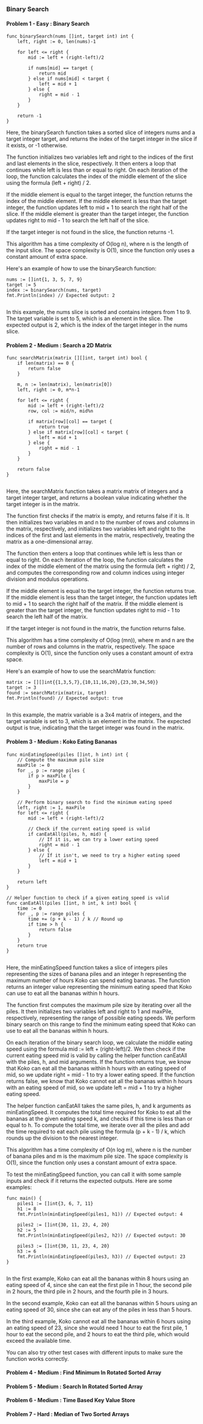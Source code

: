 ### Binary Search


#### Problem 1 - Easy : Binary Search

```
func binarySearch(nums []int, target int) int {
    left, right := 0, len(nums)-1

    for left <= right {
        mid := left + (right-left)/2

        if nums[mid] == target {
            return mid
        } else if nums[mid] < target {
            left = mid + 1
        } else {
            right = mid - 1
        }
    }

    return -1
}

```
Here, the binarySearch function takes a sorted slice of integers nums and a target integer target, and returns the index of the target integer in the slice if it exists, or -1 otherwise.

The function initializes two variables left and right to the indices of the first and last elements in the slice, respectively. It then enters a loop that continues while left is less than or equal to right. On each iteration of the loop, the function calculates the index of the middle element of the slice using the formula (left + right) / 2.

If the middle element is equal to the target integer, the function returns the index of the middle element. If the middle element is less than the target integer, the function updates left to mid + 1 to search the right half of the slice. If the middle element is greater than the target integer, the function updates right to mid - 1 to search the left half of the slice.

If the target integer is not found in the slice, the function returns -1.

This algorithm has a time complexity of O(log n), where n is the length of the input slice. The space complexity is O(1), since the function only uses a constant amount of extra space.


Here's an example of how to use the binarySearch function:

```
nums := []int{1, 3, 5, 7, 9}
target := 5
index := binarySearch(nums, target)
fmt.Println(index) // Expected output: 2


```
In this example, the nums slice is sorted and contains integers from 1 to 9. The target variable is set to 5, which is an element in the slice. The expected output is 2, which is the index of the target integer in the nums slice.

#### Problem 2 - Medium : Search a 2D Matrix

```
func searchMatrix(matrix [][]int, target int) bool {
    if len(matrix) == 0 {
        return false
    }
    
    m, n := len(matrix), len(matrix[0])
    left, right := 0, m*n-1
    
    for left <= right {
        mid := left + (right-left)/2
        row, col := mid/n, mid%n
        
        if matrix[row][col] == target {
            return true
        } else if matrix[row][col] < target {
            left = mid + 1
        } else {
            right = mid - 1
        }
    }
    
    return false
}


```

Here, the searchMatrix function takes a matrix matrix of integers and a target integer target, and returns a boolean value indicating whether the target integer is in the matrix.

The function first checks if the matrix is empty, and returns false if it is. It then initializes two variables m and n to the number of rows and columns in the matrix, respectively, and initializes two variables left and right to the indices of the first and last elements in the matrix, respectively, treating the matrix as a one-dimensional array.

The function then enters a loop that continues while left is less than or equal to right. On each iteration of the loop, the function calculates the index of the middle element of the matrix using the formula (left + right) / 2, and computes the corresponding row and column indices using integer division and modulus operations.

If the middle element is equal to the target integer, the function returns true. If the middle element is less than the target integer, the function updates left to mid + 1 to search the right half of the matrix. If the middle element is greater than the target integer, the function updates right to mid - 1 to search the left half of the matrix.

If the target integer is not found in the matrix, the function returns false.

This algorithm has a time complexity of O(log (mn)), where m and n are the number of rows and columns in the matrix, respectively. The space complexity is O(1), since the function only uses a constant amount of extra space.

Here's an example of how to use the searchMatrix function:

```
matrix := [][]int{{1,3,5,7},{10,11,16,20},{23,30,34,50}}
target := 3
found := searchMatrix(matrix, target)
fmt.Println(found) // Expected output: true


```

In this example, the matrix variable is a 3x4 matrix of integers, and the target variable is set to 3, which is an element in the matrix. The expected output is true, indicating that the target integer was found in the matrix.


#### Problem 3 - Medium : Koko Eating Bananas

```
func minEatingSpeed(piles []int, h int) int {
    // Compute the maximum pile size
    maxPile := 0
    for _, p := range piles {
        if p > maxPile {
            maxPile = p
        }
    }
    
    // Perform binary search to find the minimum eating speed
    left, right := 1, maxPile
    for left <= right {
        mid := left + (right-left)/2
        
        // Check if the current eating speed is valid
        if canEatAll(piles, h, mid) {
            // If it is, we can try a lower eating speed
            right = mid - 1
        } else {
            // If it isn't, we need to try a higher eating speed
            left = mid + 1
        }
    }
    
    return left
}

// Helper function to check if a given eating speed is valid
func canEatAll(piles []int, h int, k int) bool {
    time := 0
    for _, p := range piles {
        time += (p + k - 1) / k // Round up
        if time > h {
            return false
        }
    }
    return true
}


```

Here, the minEatingSpeed function takes a slice of integers piles representing the sizes of banana piles and an integer h representing the maximum number of hours Koko can spend eating bananas. The function returns an integer value representing the minimum eating speed that Koko can use to eat all the bananas within h hours.

The function first computes the maximum pile size by iterating over all the piles. It then initializes two variables left and right to 1 and maxPile, respectively, representing the range of possible eating speeds. We perform binary search on this range to find the minimum eating speed that Koko can use to eat all the bananas within h hours.

On each iteration of the binary search loop, we calculate the middle eating speed using the formula mid := left + (right-left)/2. We then check if the current eating speed mid is valid by calling the helper function canEatAll with the piles, h, and mid arguments. If the function returns true, we know that Koko can eat all the bananas within h hours with an eating speed of mid, so we update right = mid - 1 to try a lower eating speed. If the function returns false, we know that Koko cannot eat all the bananas within h hours with an eating speed of mid, so we update left = mid + 1 to try a higher eating speed.

The helper function canEatAll takes the same piles, h, and k arguments as minEatingSpeed. It computes the total time required for Koko to eat all the bananas at the given eating speed k, and checks if this time is less than or equal to h. To compute the total time, we iterate over all the piles and add the time required to eat each pile using the formula (p + k - 1) / k, which rounds up the division to the nearest integer.

This algorithm has a time complexity of O(n log m), where n is the number of banana piles and m is the maximum pile size. The space complexity is O(1), since the function only uses a constant amount of extra space.

To test the minEatingSpeed function, you can call it with some sample inputs and check if it returns the expected outputs. Here are some examples:

```
func main() {
    piles1 := []int{3, 6, 7, 11}
    h1 := 8
    fmt.Println(minEatingSpeed(piles1, h1)) // Expected output: 4
    
    piles2 := []int{30, 11, 23, 4, 20}
    h2 := 5
    fmt.Println(minEatingSpeed(piles2, h2)) // Expected output: 30
    
    piles3 := []int{30, 11, 23, 4, 20}
    h3 := 6
    fmt.Println(minEatingSpeed(piles3, h3)) // Expected output: 23
}


```

In the first example, Koko can eat all the bananas within 8 hours using an eating speed of 4, since she can eat the first pile in 1 hour, the second pile in 2 hours, the third pile in 2 hours, and the fourth pile in 3 hours.

In the second example, Koko can eat all the bananas within 5 hours using an eating speed of 30, since she can eat any of the piles in less than 5 hours.

In the third example, Koko cannot eat all the bananas within 6 hours using an eating speed of 23, since she would need 1 hour to eat the first pile, 1 hour to eat the second pile, and 2 hours to eat the third pile, which would exceed the available time.

You can also try other test cases with different inputs to make sure the function works correctly.






#### Problem 4 - Medium : Find Minimum In Rotated Sorted Array


#### Problem 5 - Medium : Search In Rotated Sorted Array


#### Problem 6 - Medium : Time Based Key Value Store


#### Problem 7 - Hard : Median of Two Sorted Arrays
